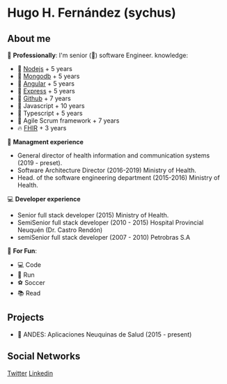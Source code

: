 
# Hugo H. Fernández (sychus)

## About me

:hospital: **Professionally**: I'm senior (:tophat:) software Engineer.
knowledge:
- 🔧 [Nodejs](https://nodejs.org/en/) + 5 years
- 🔧 [Mongodb](https://www.mongodb.com/) + 5 years
- 🔧 [Angular](https://angular.io/) + 5 years
- 🔧 [Express](https://expressjs.com/) + 5 years
- 🔧 [Github](https://github.com/) + 7 years
- 🔧 Javascript + 10 years
- 🔧 Typescript + 5 years
- 🔧 Agile Scrum framework + 7 years
- :fire: [FHIR](http://fhir.org/) + 3 years

:briefcase: **Managment experience**
- General director of health information and communication systems (2019 - preset).
- Software Architecture Director (2016-2019) Ministry of Health.
- Head. of the software engineering department (2015-2016) Ministry of Health.

:computer: **Developer experience**
- Senior full stack developer (2015) Ministry of Health.
- SemiSenior full stack developer (2010 - 2015) Hospital Provincial Neuquén (Dr. Castro Rendón)
- semiSenior full stack developer (2007 - 2010) Petrobras S.A

🎉 **For Fun**:
- 💻 Code
- :running: Run
- :soccer: Soccer
- :books: Read

## Projects

- 🗻 ANDES: Aplicaciones Neuquinas de Salud (2015 - present)

## Social Networks

[Twitter](https://twitter.com/sychusnqn)
[Linkedin](https://www.linkedin.com/in/hhfernandez/)